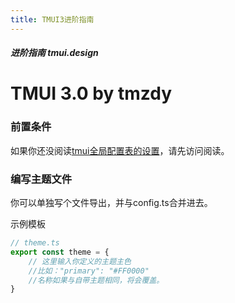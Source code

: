 ```yaml
---
title: TMUI3进阶指南
---
```


<dirtoc></dirtoc>

##### 进阶指南 tmui.design

# TMUI 3.0 by tmzdy

### 前置条件
如果你还没阅读[tmui全局配置表的设置](/doc/advanced/tmui全局配置.html)，请先访问阅读。

### 编写主题文件
你可以单独写个文件导出，并与config.ts合并进去。

示例模板
```ts
// theme.ts
export const theme = {
 	// 这里输入你定义的主题主色
	//比如："primary": "#FF0000"
	//名称如果与自带主题相同，将会覆盖。
}
```